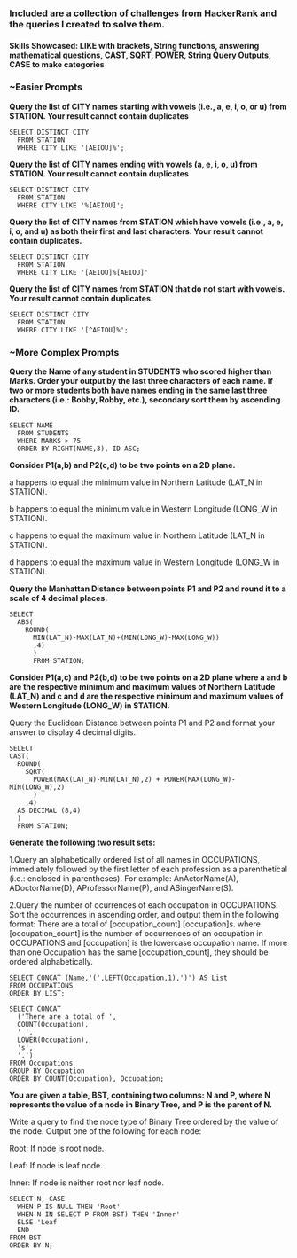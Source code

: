 ### Included are a collection of challenges from HackerRank and the queries I created to solve them.
#### Skills Showcased: LIKE with brackets, String functions, answering mathematical questions, CAST, SQRT, POWER, String Query Outputs, CASE to make categories
### ~Easier Prompts
**Query the list of CITY names starting with vowels (i.e., a, e, i, o, or u) from STATION. Your result cannot contain duplicates**
```
SELECT DISTINCT CITY 
  FROM STATION
  WHERE CITY LIKE '[AEIOU]%';
```  
**Query the list of CITY names ending with vowels (a, e, i, o, u) from STATION. Your result cannot contain duplicates**
```
SELECT DISTINCT CITY 
  FROM STATION
  WHERE CITY LIKE '%[AEIOU]';
```
**Query the list of CITY names from STATION which have vowels (i.e., a, e, i, o, and u) as both their first and last characters. Your result cannot contain duplicates.**
```
SELECT DISTINCT CITY 
  FROM STATION 
  WHERE CITY LIKE '[AEIOU]%[AEIOU]'
```  
**Query the list of CITY names from STATION that do not start with vowels. Your result cannot contain duplicates.**
```
SELECT DISTINCT CITY 
  FROM STATION
  WHERE CITY LIKE '[^AEIOU]%';
```  
### ~More Complex Prompts 
 **Query the Name of any student in STUDENTS who scored higher than  Marks. Order your output by the last three characters of each name. If two or more students both have names ending in the same last three characters (i.e.: Bobby, Robby, etc.), secondary sort them by ascending ID.**
```
SELECT NAME 
  FROM STUDENTS
  WHERE MARKS > 75 
  ORDER BY RIGHT(NAME,3), ID ASC;
```  
**Consider P1(a,b) and P2(c,d) to be two points on a 2D plane.**
 
 a happens to equal the minimum value in Northern Latitude (LAT_N in STATION).
 
 b happens to equal the minimum value in Western Longitude (LONG_W in STATION).
 
 c happens to equal the maximum value in Northern Latitude (LAT_N in STATION).
 
 d happens to equal the maximum value in Western Longitude (LONG_W in STATION).
 
 **Query the Manhattan Distance between points P1 and P2 and round it to a scale of 4 decimal places.**
```
SELECT 
  ABS(
    ROUND(
      MIN(LAT_N)-MAX(LAT_N)+(MIN(LONG_W)-MAX(LONG_W))
      ,4)
      )
      FROM STATION;
```      
**Consider P1(a,c) and P2(b,d) to be two points on a 2D plane where a and b are the respective minimum and maximum values of Northern Latitude (LAT_N) and c and d are the respective minimum and maximum values of Western Longitude (LONG_W) in STATION.**

Query the Euclidean Distance between points P1 and P2 and format your answer to display 4 decimal digits.
```
SELECT 
CAST(
  ROUND(
    SQRT(
      POWER(MAX(LAT_N)-MIN(LAT_N),2) + POWER(MAX(LONG_W)-MIN(LONG_W),2)
      )
    ,4) 
  AS DECIMAL (8,4)
  )  
  FROM STATION;
```  
**Generate the following two result sets:**

1.Query an alphabetically ordered list of all names in OCCUPATIONS, immediately followed by the first letter of each profession as a parenthetical (i.e.: enclosed in parentheses). For example: AnActorName(A), ADoctorName(D), AProfessorName(P), and ASingerName(S).

2.Query the number of ocurrences of each occupation in OCCUPATIONS. Sort the occurrences in ascending order, and output them in the following format:
                    There are a total of [occupation_count] [occupation]s.
where [occupation_count] is the number of occurrences of an occupation in OCCUPATIONS and [occupation] is the lowercase occupation name. If more than one Occupation has the same [occupation_count], they should be ordered alphabetically. 

```
SELECT CONCAT (Name,'(',LEFT(Occupation,1),')') AS List
FROM OCCUPATIONS 
ORDER BY LIST; 
```
```
SELECT CONCAT
  ('There are a total of ',
  COUNT(Occupation),
  ' ',
  LOWER(Occupation), 
  's',
  '.')
FROM Occupations 
GROUP BY Occupation
ORDER BY COUNT(Occupation), Occupation;
```
**You are given a table, BST, containing two columns: N and P, where N represents the value of a node in Binary Tree, and P is the parent of N.**

Write a query to find the node type of Binary Tree ordered by the value of the node. Output one of the following for each node:

Root: If node is root node.

Leaf: If node is leaf node.

Inner: If node is neither root nor leaf node.
```
SELECT N, CASE
  WHEN P IS NULL THEN 'Root' 
  WHEN N IN SELECT P FROM BST) THEN 'Inner' 
  ELSE 'Leaf' 
  END
FROM BST
ORDER BY N;
```
